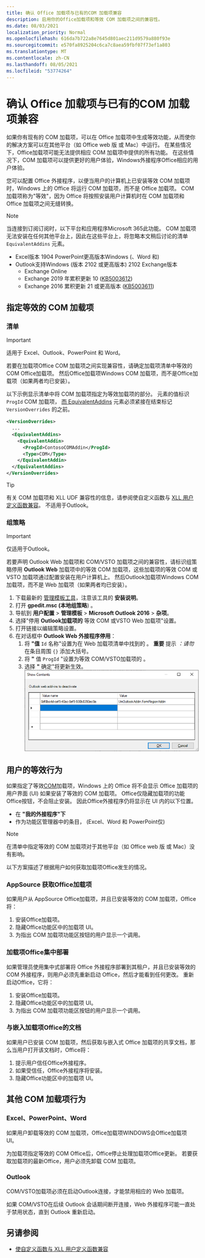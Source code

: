 ```yaml
---
title: 确认 Office 加载项与已有的COM 加载项兼容
description: 启用你的Office加载项和等效 COM 加载项之间的兼容性。
ms.date: 08/03/2021
localization_priority: Normal
ms.openlocfilehash: 616da7b722a8e7645d801aec211d9579a880f93e
ms.sourcegitcommit: e570fa8925204c6ca7c8aea59fbf07f73ef1a803
ms.translationtype: MT
ms.contentlocale: zh-CN
ms.lasthandoff: 08/05/2021
ms.locfileid: "53774264"
---
```

# <a name="make-your-office-add-in-compatible-with-an-existing-com-add-in"></a>确认 Office 加载项与已有的COM 加载项兼容

如果你有现有的 COM 加载项，可以在 Office 加载项中生成等效功能，从而使你的解决方案可以在其他平台（如 Office web 版 或 Mac）中运行。 在某些情况下，Office加载项可能无法提供相应 COM 加载项中提供的所有功能。 在这些情况下，COM 加载项可以提供更好的用户体验，Windows外接程序Office相应的用户体验。

您可以配置 Office 外接程序，以便当用户的计算机上已安装等效 COM 加载项时，Windows 上的 Office 将运行 COM 加载项，而不是 Office 加载项。 COM 加载项称为"等效"，因为 Office 将按照安装用户计算机时在 COM 加载项和 Office 加载项之间无缝转换。

> [!NOTE]
> 当连接到订阅订阅时，以下平台和应用程序Microsoft 365此功能。 COM 加载项无法安装在任何其他平台上，因此在这些平台上，将忽略本文稍后讨论的清单 `EquivalentAddins` 元素。
>
> - Excel版本 1904 PowerPoint更高版本Windows (、Word 和) 
> - Outlook支持Windows (版本 2102 或更高版本) 2102 Exchange版本
>   - Exchange Online
>   - Exchange 2019 年累积更新 10 ([KB5003612](https://support.microsoft.com/topic/cumulative-update-10-for-exchange-server-2019-kb5003612-b1434cad-3fbc-4dc3-844d-82568e8d4344)) 
>   - Exchange 2016 累积更新 21 或更高版本 ([KB5003611](https://support.microsoft.com/topic/cumulative-update-21-for-exchange-server-2016-kb5003611-b7ba1656-abba-4a0b-9be9-dac45095d969)) 

## <a name="specify-an-equivalent-com-add-in"></a>指定等效的 COM 加载项

### <a name="manifest"></a>清单

> [!IMPORTANT]
> 适用于 Excel、Outlook、PowerPoint 和 Word。

若要在加载项Office COM 加载项之间实现兼容性，请确定加载项清单中等效的 COM Office加载项。 [](add-in-manifests.md) 然后Office加载项Windows COM 加载项，而不是Office加载项（如果两者均已安装）。

以下示例显示清单中将 COM 加载项指定为等效加载项的部分。 元素的值标识 `ProgId` COM 加载项， [而 EquivalentAddins](../reference/manifest/equivalentaddins.md) 元素必须紧接在结束标记 `VersionOverrides` 的之前。

```xml
<VersionOverrides>
  ...
  <EquivalentAddins>
    <EquivalentAddin>
      <ProgId>ContosoCOMAddin</ProgId>
      <Type>COM</Type>
    </EquivalentAddin>
  </EquivalentAddins>
</VersionOverrides>
```

> [!TIP]
> 有关 COM 加载项和 XLL UDF 兼容性的信息，请参阅使自定义函数与 [XLL 用户定义函数兼容](../excel/make-custom-functions-compatible-with-xll-udf.md)。 不适用于Outlook。

### <a name="group-policy"></a>组策略

> [!IMPORTANT]
> 仅适用于Outlook。

若要声明 Outlook Web 加载项和 COM/VSTO 加载项之间的兼容性，请标识组策略停用 **Outlook Web** 加载项中的等效 COM 加载项，这些加载项的等效 COM 或 VSTO 加载项通过配置安装在用户计算机上。 然后Outlook加载项Windows COM 加载项，而不是 Web 加载项（如果两者均已安装）。

1. 下载最新的 [管理模板工具](https://www.microsoft.com/download/details.aspx?id=49030)，注意该工具的 **安装说明**。
1. 打开 **gpedit.msc (本地组策略**) 。
1. 导航到 **用户配置**  >  **管理模板**   >  **Microsoft Outlook 2016**  >  **杂项**。
1. 选择"停用 **Outlook加载项的** 等效 COM 或VSTO Web 加载项"设置。
1. 打开链接以编辑策略设置。
1. 在对话框中 **Outlook Web 外接程序停用**：
    1. 将 **"值** `Id` 名称"设置为在 Web 加载项清单中找到的 。 **重要** 提示 *：请勿* 在条目周围 `{}` 添加大括号。
    1. 将 **"** 值 `ProgId` "设置为等效 COM/VSTO加载项的 。
    1. 选择 **"** 确定"将更新生效。
    ![Screenshot showing the dialog "Outlook web add-ins to deactivate".](../images/outlook-deactivate-gpo-dialog.png)

## <a name="equivalent-behavior-for-users"></a>用户的等效行为

如果指定了等效[COM](#specify-an-equivalent-com-add-in)加载项，Windows 上的 Office 将不会显示 Office 加载项的用户界面 (UI) 如果安装了等效的 COM 加载项。 Office仅隐藏加载项的功能Office按钮，不会阻止安装。 因此Office外接程序仍将显示在 UI 内的以下位置。

- 在 **"我的外接程序"下**
- 作为功能区管理器中的条目， (Excel、Word 和 PowerPoint仅) 

> [!NOTE]
> 在清单中指定等效的 COM 加载项对于其他平台（如 Office web 版 或 Mac）没有影响。

以下方案描述了根据用户如何获取加载项Office发生的情况。

### <a name="appsource-acquisition-of-an-office-add-in"></a>AppSource 获取Office加载项

如果用户从 AppSource Office加载项，并且已安装等效的 COM 加载项，Office将：

1. 安装Office加载项。
2. 隐藏Office功能区中的加载项 UI。
3. 为指出 COM 加载项功能区按钮的用户显示一个调用。

### <a name="centralized-deployment-of-office-add-in"></a>加载项Office集中部署

如果管理员使用集中式部署将 Office 外接程序部署到其租户，并且已安装等效的 COM 外接程序，则用户必须先重新启动 Office，然后才能看到任何更改。 重新启动Office，它将：

1. 安装Office加载项。
2. 隐藏Office功能区中的加载项 UI。
3. 为指出 COM 加载项功能区按钮的用户显示一个调用。

### <a name="document-shared-with-embedded-office-add-in"></a>与嵌入加载项Office的文档

如果用户已安装 COM 加载项，然后获取与嵌入式 Office 加载项的共享文档，那么当用户打开该文档时，Office将：

1. 提示用户信任Office外接程序。
2. 如果受信任，Office外接程序将安装。
3. 隐藏Office功能区中的加载项 UI。

## <a name="other-com-add-in-behavior"></a>其他 COM 加载项行为

### <a name="excel-powerpoint-word"></a>Excel、PowerPoint、Word

如果用户卸载等效的 COM 加载项，Office加载项WINDOWS会Office加载项 UI。

为加载项指定等效的 COM Office后，Office停止处理加载项Office更新。 若要获取加载项的最新Office，用户必须先卸载 COM 加载项。

### <a name="outlook"></a>Outlook

COM/VSTO加载项必须在启动Outlook连接，才能禁用相应的 Web 加载项。

如果 COM/VSTO在后续 Outlook 会话期间断开连接，Web 外接程序可能一直处于禁用状态，直到 Outlook 重新启动。

## <a name="see-also"></a>另请参阅

- [使自定义函数与 XLL 用户定义函数兼容](../excel/make-custom-functions-compatible-with-xll-udf.md)
